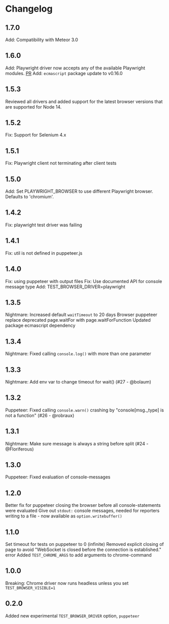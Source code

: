 # Changelog

## 1.7.0
Add: Compatibility with Meteor 3.0

## 1.6.0

Add: Playwright driver now accepts any of the available Playwright modules. [PR](https://github.com/Meteor-Community-Packages/meteor-browser-tests/pull/56)
Add: `ecmascript` package update to v0.16.0

## 1.5.3

Reviewed all drivers and added support for the latest browser versions that are supported for Node 14.

## 1.5.2

Fix: Support for Selenium 4.x

## 1.5.1

Fix: Playwright client not terminating after client tests

## 1.5.0

Add: Set PLAYWRIGHT_BROWSER to use different Playwright browser. Defaults to 'chromium'.

## 1.4.2

Fix: playwright test driver was failing

## 1.4.1

Fix: util is not defined in puppeteer.js

## 1.4.0

Fix: using puppeteer with output files
Fix: Use documented API for console message type
Add: TEST_BROWSER_DRIVER=playwright

## 1.3.5

Nightmare: Increased default `waitTimeout` to 20 days
Browser puppeteer replace deprecated page.waitFor with page.waitForFunction
Updated package ecmascript dependency

## 1.3.4

Nightmare: Fixed calling `console.log()` with more than one parameter

## 1.3.3

Nightmare: Add env var to change timeout for wait() (#27 - @bolaum)

## 1.3.2

Puppeteer: Fixed calling `console.warn()` crashing by "console[msg._type] is not a function" (#26 - @robraux)

## 1.3.1

Nightmare: Make sure message is always a string before split (#24 - @Floriferous)

## 1.3.0

Puppeteer: Fixed evaluation of console-messages

## 1.2.0

Better fix for puppeteer closing the browser before all console-statements were evaluated
Give out `stdout:` console messages, needed for reporters writing to a file - now available as `option.writebuffer()`

## 1.1.0

Set timeout for tests on puppeteer to 0 (infinite)
Removed explicit closing of page to avoid "WebSocket is closed before the connection is established." error
Added `TEST_CHROME_ARGS` to add arguments to chrome-command

## 1.0.0

Breaking: Chrome driver now runs headless unless you set `TEST_BROWSER_VISIBLE=1`

## 0.2.0

Added new experimental `TEST_BROWSER_DRIVER` option, `puppeteer`

